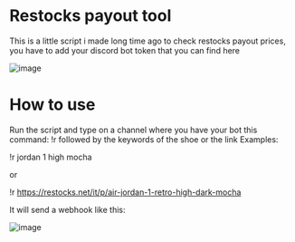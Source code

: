 # Restocks payout tool
This is a little script i made long time ago to check restocks payout prices,
you have to add your discord bot token that you can find here 

![image](https://user-images.githubusercontent.com/95370617/144276565-96ad09b5-96f4-45b2-9d1a-59801537855b.png)


# How to use
Run the script and type on a channel where you have your bot this command:  !r  followed by the keywords of the shoe or the link
Examples:

!r jordan 1 high mocha

or

!r https://restocks.net/it/p/air-jordan-1-retro-high-dark-mocha

It will send a webhook like this:

![image](https://user-images.githubusercontent.com/95370617/144277603-edab4d3b-b061-4144-8717-aed30772bb5f.png)
